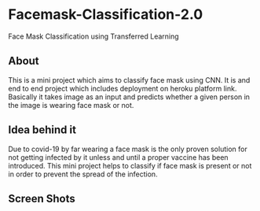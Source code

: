 # Facemask-Classification-2.0
Face Mask Classification using Transferred  Learning

## About
This is a mini project which aims to classify face mask using CNN. It is and end to end project which includes deployment on heroku platform link. Basically it takes image as an input and predicts whether a given person in the image is wearing face mask or not.

## Idea behind it
Due to covid-19 by far wearing a face mask is the only proven solution for not getting infected by it unless and until a proper vaccine has been introduced. This mini project helps to classify if face mask is present or not in order to prevent the spread of the infection.

## Screen Shots
